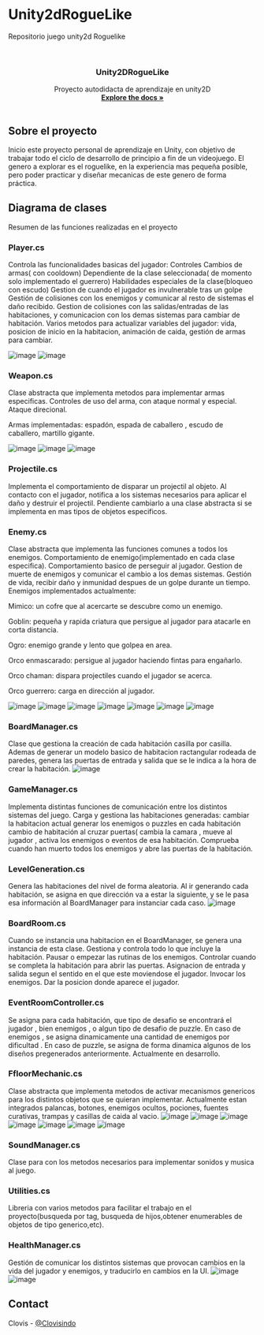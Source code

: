 # Unity2dRogueLike
Repositorio juego unity2d Roguelike 


<!--
*** Thanks for checking out the Best-README-Template. If you have a suggestion
*** that would make this better, please fork the repo and create a pull request
*** or simply open an issue with the tag "enhancement".
*** Thanks again! Now go create something AMAZING! :D
***
***
***
*** To avoid retyping too much info. Do a search and replace for the following:
*** github_username, repo_name, twitter_handle, email, project_title, project_description
-->



<!-- PROJECT SHIELDS -->
<!--
*** I'm using markdown "reference style" links for readability.
*** Reference links are enclosed in brackets [ ] instead of parentheses ( ).
*** See the bottom of this document for the declaration of the reference variables
*** for contributors-url, forks-url, etc. This is an optional, concise syntax you may use.
*** https://www.markdownguide.org/basic-syntax/#reference-style-links
-->


<!-- PROJECT LOGO -->
<br />
<p align="center">


  <h3 align="center">Unity2DRogueLike</h3>

  <p align="center">
    Proyecto autodidacta de aprendizaje en unity2D
    <br />
    <a href="https://github.com/github_username/repo_name"><strong>Explore the docs »</strong></a>
    <br />
    <br />
  </p>
</p>





<!-- Sobre el proyecto -->
## Sobre el proyecto

Inicio este proyecto personal de aprendizaje en Unity, con objetivo de trabajar todo el ciclo de desarrollo de principio a fin de un videojuego.
El genero a explorar es el roguelike, en la experiencia mas pequeña posible, pero poder practicar y diseñar mecanicas de este genero de forma práctica.


<!-- Diagrama de clases -->
## Diagrama de clases
Resumen de las funciones realizadas en el proyecto


<!-- Player.cs -->
### Player.cs
Controla las funcionalidades basicas del jugador:
Controles
Cambios de armas( con cooldown)
Dependiente de la clase seleccionada( de momento solo implementado el guerrero)
Habilidades especiales de la clase(bloqueo con escudo)
Gestion de cuando el jugador es invulnerable tras un golpe
Gestión de colisiones con los enemigos y comunicar al resto de sistemas el daño recibido.
Gestion de colisiones con las salidas/entradas de las habitaciones, y comunicacion con los demas sistemas para cambiar de habitación.
Varios metodos para actualizar variables del jugador: vida, posicion de inicio en la habitacion, animación de caida, gestión de armas para cambiar.

![image](https://user-images.githubusercontent.com/4136363/112748154-4b015680-8fba-11eb-9a43-322eb038e99b.png)
![image](https://user-images.githubusercontent.com/4136363/112748174-63717100-8fba-11eb-95d8-a97bc4f71a1b.png)



<!-- Weapon.cs -->
### Weapon.cs
Clase abstracta que implementa metodos para implementar armas especificas.
Controles de uso del arma, con ataque normal y especial.
Ataque direcional.

Armas implementadas: espadón, espada de caballero , escudo de caballero, martillo gigante.

![image](https://user-images.githubusercontent.com/4136363/112748203-90be1f00-8fba-11eb-8f0d-64bdd4e546d6.png)
![image](https://user-images.githubusercontent.com/4136363/112748211-9d427780-8fba-11eb-9600-c93a5e63c69c.png)
![image](https://user-images.githubusercontent.com/4136363/112748218-a59ab280-8fba-11eb-86ed-02dcf25ae237.png)


<!-- Projectile.cs -->
### Projectile.cs
Implementa el comportamiento de disparar un projectil al objeto.
Al contacto con el jugador, notifica a los sistemas necesarios para aplicar el daño y destruir el projectil.
Pendiente cambiarlo a una clase abstracta si se implementa en mas tipos de objetos especificos.


<!-- Enemy.cs -->
### Enemy.cs
Clase abstracta que implementa las funciones comunes a todos los enemigos.
Comportamiento de enemigo(implementado en cada clase especifica).
Comportamiento basico de perseguir al jugador.
Gestion de muerte de enemigos y comunicar el cambio a los demas sistemas.
Gestión de vida, recibir daño y inmunidad despues de un golpe durante un tiempo.
Enemigos implementados actualmente:

Mimico: un cofre que al acercarte se descubre como un enemigo. 

Goblin: pequeña y rapida criatura que persigue al jugador para atacarle en corta distancia. 

Ogro: enemigo grande y lento que golpea en area. 

Orco enmascarado: persigue al jugador haciendo fintas para engañarlo. 

Orco chaman: dispara projectiles cuando el jugador se acerca. 

Orco guerrero: carga en dirección al jugador. 

![image](https://user-images.githubusercontent.com/4136363/112749270-88b5ad80-8fc1-11eb-8d4c-1efb453d6c3a.png)
![image](https://user-images.githubusercontent.com/4136363/112749276-910de880-8fc1-11eb-925a-325c800de7ca.png)
![image](https://user-images.githubusercontent.com/4136363/112749282-a125c800-8fc1-11eb-983b-241f1f1ecf48.png)
![image](https://user-images.githubusercontent.com/4136363/112749287-b3076b00-8fc1-11eb-8478-e16d1cfafae5.png)
![image](https://user-images.githubusercontent.com/4136363/112749294-c0bcf080-8fc1-11eb-8487-02e4986d844d.png)
![image](https://user-images.githubusercontent.com/4136363/112749302-d6321a80-8fc1-11eb-98d5-cecc194f9954.png)
![image](https://user-images.githubusercontent.com/4136363/112749334-011c6e80-8fc2-11eb-8b39-4b815cb6c61f.png)




<!-- BoardManager.cs -->
### BoardManager.cs
Clase que gestiona la creación de cada habitación casilla por casilla.
Ademas de generar un modelo basico de habitacion ractangular rodeada de paredes, genera las puertas de entrada y salida que se le indica a la hora de crear la habitación.
![image](https://user-images.githubusercontent.com/4136363/112749360-2315f100-8fc2-11eb-9159-53465696d409.png)


<!-- GameManager.cs -->
### GameManager.cs
Implementa distintas funciones de comunicación entre los distintos sistemas del juego.
Carga y gestiona las habitaciones generadas:
cambiar la habitacion actual
generar los enemigos o puzzles en cada habitación
cambio de habitación al cruzar puertas( cambia la camara , mueve al jugador , activa los enemigos o eventos de esa habitación.
Comprueba cuando han muerto todos los enemigos y abre las puertas de la habitación.

<!-- LevelGeneration.cs -->
### LevelGeneration.cs
Genera las habitaciones del nivel de forma aleatoria.
Al ir generando cada habitación, se asigna en que dirección va a estar la siguiente, y se le pasa esa información al BoardManager para instanciar cada caso.
![image](https://user-images.githubusercontent.com/4136363/112749390-62444200-8fc2-11eb-806b-81567c7d7ff3.png)


<!-- BoardRoom.cs -->
### BoardRoom.cs
Cuando se instancia una habitacion en el BoardManager, se genera una instancia de esta clase.
Gestiona y controla todo lo que incluye la habitación.
Pausar o empezar las rutinas de los enemigos.
Controlar cuando se completa la habitación para abrir las puertas.
Asignacion de entrada y salida segun el sentido en el que este moviendose el jugador.
Invocar los enemigos.
Dar la posicion donde aparece el jugador.


<!-- EventRoomController.cs -->
### EventRoomController.cs
Se asigna para cada habitación, que tipo de desafio se encontrará el jugador , bien enemigos , o algun tipo de desafio de puzzle.
En caso de enemigos , se asigna dinamicamente una cantidad de enemigos por dificultad .
En caso de puzzle, se asigna de forma dinamica algunos de los diseños pregenerados anteriormente.
Actualmente en desarrollo.

<!-- FfloorMechanic.cs -->
### FfloorMechanic.cs
Clase abstracta que implementa metodos de activar mecanismos genericos para los distintos objetos que se quieran implementar.
Actualmente estan integrados palancas, botones, enemigos ocultos, pociones, fuentes curativas, trampas y casillas de caida al vacio.
![image](https://user-images.githubusercontent.com/4136363/112749741-adf7eb00-8fc4-11eb-9dcc-922203c8a0a1.png)
![image](https://user-images.githubusercontent.com/4136363/112749510-fca48580-8fc2-11eb-8618-954a922a8ef5.png)
![image](https://user-images.githubusercontent.com/4136363/112749608-ab48c600-8fc3-11eb-8829-72196f00b619.png)
![image](https://user-images.githubusercontent.com/4136363/112749614-c1568680-8fc3-11eb-9537-ff8a67b4695b.png)
![image](https://user-images.githubusercontent.com/4136363/112749638-e6e39000-8fc3-11eb-9175-81e52ecadcbc.png)
![image](https://user-images.githubusercontent.com/4136363/112749644-f06cf800-8fc3-11eb-8874-585121623a5a.png)
![image](https://user-images.githubusercontent.com/4136363/112749647-f8c53300-8fc3-11eb-8eb1-9042901d21db.png)


<!-- SoundManager.cs -->
### SoundManager.cs
Clase para con los metodos necesarios para implementar sonidos y musica al juego.

<!-- Utilities.cs -->
### Utilities.cs
Libreria con varios metodos para facilitar el trabajo en el proyecto(busqueda por tag, busqueda de hijos,obtener enumerables de objetos de tipo generico,etc).

<!-- HealthManager.cs -->
### HealthManager.cs
Gestión de comunicar los distintos sistemas que provocan cambios en la vida del jugador y enemigos, y traducirlo en cambios en la UI.
![image](https://user-images.githubusercontent.com/4136363/112749654-04185e80-8fc4-11eb-841b-ea772c8032a9.png)
![image](https://user-images.githubusercontent.com/4136363/112749663-0c709980-8fc4-11eb-85c7-348f8dfd02a3.png)



<!-- CONTACT -->
## Contact

Clovis - [@Clovisindo](https://twitter.com/clovisindo) 




<!-- MARKDOWN LINKS & IMAGES -->
<!-- https://www.markdownguide.org/basic-syntax/#reference-style-links -->
[contributors-shield]: https://img.shields.io/github/contributors/github_username/repo.svg?style=for-the-badge
[contributors-url]: https://github.com/github_username/repo/graphs/contributors
[forks-shield]: https://img.shields.io/github/forks/github_username/repo.svg?style=for-the-badge
[forks-url]: https://github.com/github_username/repo/network/members
[stars-shield]: https://img.shields.io/github/stars/github_username/repo.svg?style=for-the-badge
[stars-url]: https://github.com/github_username/repo/stargazers
[issues-shield]: https://img.shields.io/github/issues/github_username/repo.svg?style=for-the-badge
[issues-url]: https://github.com/github_username/repo/issues
[license-shield]: https://img.shields.io/github/license/github_username/repo.svg?style=for-the-badge
[license-url]: https://github.com/github_username/repo/blob/master/LICENSE.txt
[linkedin-shield]: https://img.shields.io/badge/-LinkedIn-black.svg?style=for-the-badge&logo=linkedin&colorB=555
[linkedin-url]: https://linkedin.com/in/github_username
